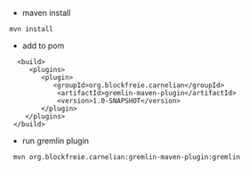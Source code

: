 * maven install
~~~
mvn install
~~~

* add to pom
~~~
  <build>
     <plugins>
        <plugin>
           <groupId>org.blockfreie.carnelian</groupId>
            <artifactId>gremlin-maven-plugin</artifactId>
            <version>1.0-SNAPSHOT</version>
        </plugin>
    </plugins>
 </build>
~~~

* run gremlin plugin
~~~
 mvn org.blockfreie.carnelian:gremlin-maven-plugin:gremlin
~~~